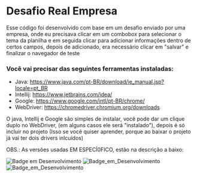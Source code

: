 # Desafio Real Empresa


Esse código foi desenvolvido com base em um desafio enviado por uma empresa, onde eu precisava clicar em um combobox para selecionar o tema da planilha e em seguida clicar para adicionar informações dentro de certos campos, depois de adicionado, era necessário clicar em "salvar" e finalizar o navegador de teste 

### Você vai precisar das seguintes ferramentas instaladas:

 - Java: https://www.java.com/pt-BR/download/ie_manual.jsp?locale=pt_BR
 - Intellij: https://www.jetbrains.com/idea/
 - Google: https://www.google.com/intl/pt-BR/chrome/
 - WebDriver: https://chromedriver.chromium.org/downloads

O java, Intellij e Google são simples de instalar, você pode dar um clique duplo no WebDriver, (em alguns casos ele será "instalado"), depois é só incluir no projeto (Isso se  você quiser aprender, porque ao baixar o projeto já vai ter dois drivers inlcuídos)

OBS.: As versões usadas EM ESPECÍ0FICO, estão na descrição a baixo:

![Badge em Desenvolvimento](https://img.shields.io/badge/Java-Vers%C3%A3o%201.8.0__333--b02-green)
![Badge_em_Desenvolvimento](https://img.shields.io/badge/Google-103.0.5060.114-green)
![Badge_em_Desenvolvimento](https://img.shields.io/badge/chromedriver.exe-103.0.5060.114-blue)